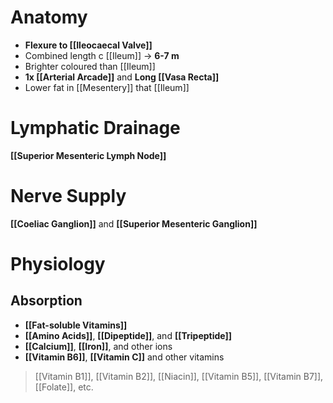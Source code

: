 # Anatomy
- **Flexure to [[Ileocaecal Valve]]**
- Combined length c [[Ileum]] -> **6-7 m**
- Brighter coloured than [[Ileum]]
- **1x [[Arterial Arcade]]** and **Long [[Vasa Recta]]**
- Lower fat in [[Mesentery]] that [[Ileum]]

# Lymphatic Drainage
**[[Superior Mesenteric Lymph Node]]**

# Nerve Supply
**[[Coeliac Ganglion]]** and **[[Superior Mesenteric Ganglion]]**

# Physiology
## Absorption
- **[[Fat-soluble Vitamins]]**
- **[[Amino Acids]]**, **[[Dipeptide]]**, and **[[Tripeptide]]**
- **[[Calcium]]**, **[[Iron]]**, and other ions 
- **[[Vitamin B6]]**, **[[Vitamin C]]** and other vitamins
> [[Vitamin B1]], [[Vitamin B2]], [[Niacin]], [[Vitamin B5]], [[Vitamin B7]], [[Folate]], etc.

